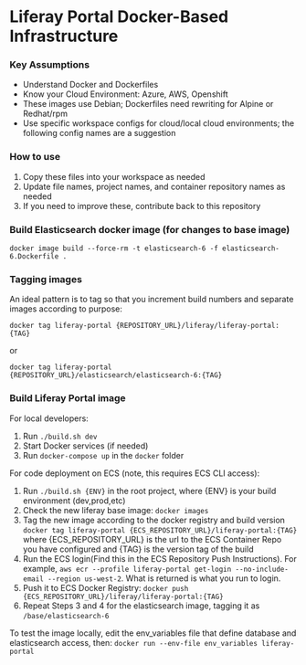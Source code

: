 # Liferay Portal Docker-Based Infrastructure

### Key Assumptions

- Understand Docker and Dockerfiles
- Know your Cloud Environment: Azure, AWS, Openshift
- These images use Debian; Dockerfiles need rewriting for Alpine or Redhat/rpm
- Use specific workspace configs for cloud/local cloud environments; the following config names are a suggestion

### How to use

1. Copy these files into your workspace as needed
1. Update file names, project names, and container repository names as needed
1. If you need to improve these, contribute back to this repository

### Build Elasticsearch docker image (for changes to base image)

```
docker image build --force-rm -t elasticsearch-6 -f elasticsearch-6.Dockerfile .
```
### Tagging images

An ideal pattern is to tag so that you increment build numbers and separate images according to purpose:

```
docker tag liferay-portal {REPOSITORY_URL}/liferay/liferay-portal:{TAG}
```
or
```
docker tag liferay-portal {REPOSITORY_URL}/elasticsearch/elasticsearch-6:{TAG}
```

### Build Liferay Portal image

For local developers:
1. Run ```./build.sh dev```
2. Start Docker services (if needed)
3. Run ```docker-compose up``` in the ```docker``` folder

For code deployment on ECS (note, this requires ECS CLI access):
1. Run ```./build.sh {ENV}``` in the root project, where {ENV} is your build environment (dev,prod,etc)
1. Check the new liferay base image: ``` docker images ```
1. Tag the new image according to the docker registry and build version  ```docker tag liferay-portal {ECS_REPOSITORY_URL}/liferay-portal:{TAG}``` where {ECS_REPOSITORY_URL} is the url to the ECS Container Repo you have configured and {TAG} is the version tag of the build
1. Run the ECS login(Find this in the ECS Repository Push Instructions).  For example, ```aws ecr --profile liferay-portal get-login --no-include-email --region us-west-2```.  What is returned is what you run to login.
1. Push it to ECS Docker Registry: ```docker push {ECS_REPOSITORY_URL}/liferay/liferay-portal:{TAG}```
1. Repeat Steps 3 and 4 for the elasticsearch image, tagging it as ```/base/elasticsearch-6```

To test the image locally, edit the env_variables file that define database and elasticsearch access, then: ```docker run --env-file env_variables liferay-portal```
